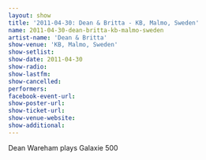 ```yaml
---
layout: show
title: '2011-04-30: Dean & Britta - KB, Malmo, Sweden'
name: 2011-04-30-dean-britta-kb-malmo-sweden
artist-name: 'Dean & Britta'
show-venue: 'KB, Malmo, Sweden'
show-setlist: 
show-date: 2011-04-30
show-radio: 
show-lastfm: 
show-cancelled: 
performers: 
facebook-event-url: 
show-poster-url: 
show-ticket-url: 
show-venue-website: 
show-additional: 
---
```


Dean Wareham plays Galaxie 500